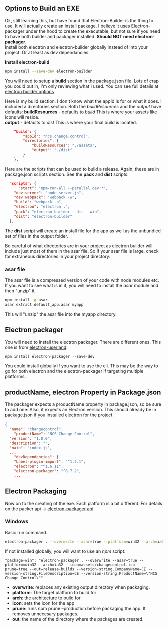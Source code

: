 ## Options to Build an EXE
Ok, still learning this, but have found that Electron-Builder is the thing to use.  It will actually create an install package.  I believe it uses Electron-packager under the hood to create the executable, but not sure if you need to have both builder and packager installed.  **Should NOT need electron-packager**.  
Install both electron and electron-builder globally instead of into your project.  Or at least as dev dependancies.

**Install electron-build**
```bash
npm install --save-dev electron-builder
```

You will need to setup a **build** section in the package.json file.  Lots of crap you could put in, I'm only reviewing what I used.  You can see full details at [electron builder options](https://github.com/electron-userland/electron-builder/wiki/Options)

Here is my build section.  I don't know what the appId is for or what it does.  I included a directories section.  Both the _buildResources_ and the _output_ have defaults:
**buildResources** - defaults to _build_  This is where your assets like icons will reside.  
**output** - defaults to _dist_ This is where your final build is located. 
```json
	"build": {
		"appId": "ncs.change.control",
		"directories": {
			"buildResources": "./assets",
			"output": "./dist"
		}
	},
```
Here are the scripts that can be used to build a release.  Again, these are in package.json scripts section.  See the **pack** and **dist** scripts.

```json
  "scripts": {
      "start": "npm-run-all --parallel dev:*",
    "dev:server": "node server.js",
    "dev:webpack": "webpack -w",
    "build": "webpack -p",
    "electron": "electron .",
    "pack": "electron-builder --dir --win",
    "dist": "electron-builder"
  },
```
The **dist** script will create an install file for the app as well as the unbundled set of files in the output folder.

Be careful of what directories are in your project as electron builder will include just most of them in the asar file.  So if your asar file is large, check for extraneous directories in your project directory.

### asar file
The asar file is a compressed version of your code with node modules etc.  If you want to see what is in it, you will need to install the _asar_ module and then "unzip" it.

```bash
npm install -g asar
asar extract default_app.asar myapp
```
This will "unzip" the asar file into the myapp directory.

## Electron packager
You will need to install the electron packager.  There are different ones.  This one is from [electron-userland](https://github.com/electron-userland).
```javascript
npm install electron-packager --save-dev
```

You could install globally if you want to use the cli.  This may be the way to go for both electron and the electron-packager if targeting multiple platforms.

## productName, electron Property in Package.json
The packager expects a productName property in package.json, so be sure to add one:
Also, it expects an Electron version.  This should already be in package.json if you installed electron for the project.  

```json
{
  "name": "changecontrol",
	"productName": "NCS Change Control",
  "version": "1.0.0",
  "description": "",
  "main": "index.js",
  ...
    "devDependencies": {
    "babel-plugin-import": "^1.2.1",
    "electron": "^1.6.11",
    "electron-packager": "^8.7.2",
    ...
```
## Electron Packaging
Now on to the creating of the exe.  Each platform is a bit different.
For details on the packer api -> [electron-packager api](https://github.com/electron-userland/electron-packager/blob/master/docs/api.md)

### Windows
Basic run command.
```bash
electron-packager . --overwrite --asar=true --platform=win32 --arch=ia32 --icon=assets/icons/win/icon.ico --prune=true --out=release-builds --version-string.CompanyName=CE --version-string.FileDescription=CE --version-string.ProductName=\"ElectronProductName\"
```
If not installed globally, you will want to use an _npm_ script:

```
"package-win": "electron-packager . --overwrite --asar=true --platform=win32 --arch=ia32 --icon=assets/changecontrol.ico --prune=true --out=release-builds --version-string.CompanyName=CE --version-string.FileDescription=CE --version-string.ProductName=\"NCS Change Control\""
```
- **overwrite**: replaces any existing output directory when packaging.
- **platform**: The target platform to build for
- **arch**: the architecture to build for
- **icon**: sets the icon for the app
- **prune**: runs npm prune –production before packaging the app. It removes unnecesary packages.
- **out**: the name of the directory where the packages are created.

